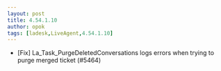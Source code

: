 ```yaml
---
layout: post
title: 4.54.1.10
author: opok
tags: [ladesk,LiveAgent,4.54.1.10]
---
```


- [Fix] La_Task_PurgeDeletedConversations logs errors when trying to purge merged ticket (#5464)
